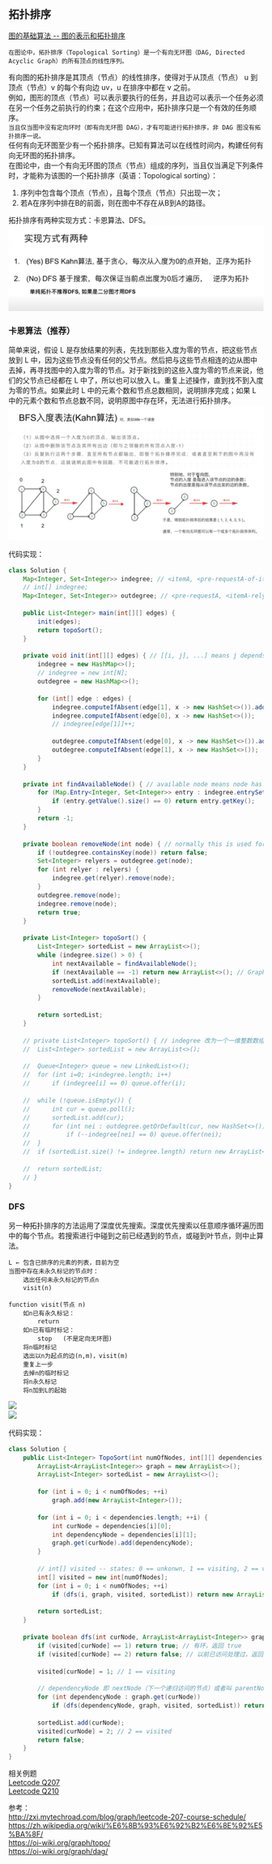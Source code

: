 ## 拓扑排序
  
[图的基础算法 -- 图的表示和拓扑排序](https://www.youtube.com/watch?v=B5hxqxBL2d)  
  
`在图论中，拓扑排序（Topological Sorting）是一个有向无环图（DAG, Directed Acyclic Graph）的所有顶点的线性序列。`  
  
有向图的拓扑排序是其顶点（节点）的线性排序，使得对于从顶点（节点） u 到顶点（节点）v 的每个有向边 uv，u 在排序中都在 v 之前。  
例如，图形的顶点（节点）可以表示要执行的任务，并且边可以表示一个任务必须在另一个任务之前执行的约束；在这个应用中，拓扑排序只是一个有效的任务顺序。  
`当且仅当图中没有定向环时（即有向无环图 DAG），才有可能进行拓扑排序，非 DAG 图没有拓扑排序一说。`  
任何有向无环图至少有一个拓扑排序。已知有算法可以在线性时间内，构建任何有向无环图的拓扑排序。  
在图论中，由一个有向无环图的顶点（节点）组成的序列，当且仅当满足下列条件时，才能称为该图的一个拓扑排序（英语：Topological sorting）：  
1. 序列中包含每个顶点（节点），且每个顶点（节点）只出现一次；
2. 若A在序列中排在B的前面，则在图中不存在从B到A的路径。  
  
拓扑排序有两种实现方式：卡恩算法、DFS。  
![](./拓扑排序实现方案.png)  
  
### 卡恩算法（推荐）
简单来说，假设 L 是存放结果的列表，先找到那些入度为零的节点，把这些节点放到 L 中，因为这些节点没有任何的父节点。然后把与这些节点相连的边从图中去掉，再寻找图中的入度为零的节点。对于新找到的这些入度为零的节点来说，他们的父节点已经都在 L 中了，所以也可以放入 L。重复上述操作，直到找不到入度为零的节点。如果此时 L 中的元素个数和节点总数相同，说明排序完成；如果 L 中的元素个数和节点总数不同，说明原图中存在环，无法进行拓扑排序。  
![](./拓扑排序%20卡恩算法.png)  
  
代码实现：
```java
class Solution {
	Map<Integer, Set<Integer>> indegree; // <itemA, <pre-requestA-of-itemA, pre-requestB-of-itemA, ...>>，这里 indegree 可以改为一个一维整数数组，元素里记录的是 itemA 的 pre-request 个数，然后在 topoSort 里通过 BFS 对元素--，若减至 0 就可以放入 BFS 队列中，如此性能会更好一点且逻辑更简易（但是 indegree 没有记录依赖项具体是哪些），具体实现也可参考本代码示例被注释的逻辑或 LC Q210 My Solution 3
	// int[] indegree;
	Map<Integer, Set<Integer>> outdegree; // <pre-requestA, <itemA-relys-pre-requestA, itemB-relys-pre-requestA, ...>>

	public List<Integer> main(int[][] edges) {
		init(edges);
		return topoSort();
	}

	private void init(int[][] edges) { // [[i, j], ...] means j depends on i -> i is pre-request of j, 且假设不同的 item/node 数字不重复且 >= 0（后面在找不到无依赖项的 item 时会返回 -1）
		indegree = new HashMap<>();
		// indegree = new int[N];
		outdegree = new HashMap<>();

		for (int[] edge : edges) {
			indegree.computeIfAbsent(edge[1], x -> new HashSet<>()).add(edge[0]);
			indegree.computeIfAbsent(edge[0], x -> new HashSet<>());
			// indegree[edge[1]]++;

			outdegree.computeIfAbsent(edge[0], x -> new HashSet<>()).add(edge[1]);
			outdegree.computeIfAbsent(edge[1], x -> new HashSet<>());
		}
	}

	private int findAvailableNode() { // available node means node has no pre-request
		for (Map.Entry<Integer, Set<Integer>> entry : indegree.entrySet()) {
			if (entry.getValue().size() == 0) return entry.getKey();
		}
		return -1;
	}

	private boolean removeNode(int node) { // normally this is used for remove pre-request
		if (!outdegree.containsKey(node)) return false;
		Set<Integer> relyers = outdegree.get(node);
		for (int relyer : relyers) {
			indegree.get(relyer).remove(node);
		}
		outdegree.remove(node);
		indegree.remove(node);
		return true;
	}

	private List<Integer> topoSort() {
		List<Integer> sortedList = new ArrayList<>();
		while (indegree.size() > 0) {
			int nextAvailable = findAvailableNode();
			if (nextAvailable == -1) return new ArrayList<>(); // Graph has at least one cycle. Topological sorting is not possible
			sortedList.add(nextAvailable);
			removeNode(nextAvailable);
		}

		return sortedList;
	}

	// private List<Integer> topoSort() { // indegree 改为一个一维整数数组，元素里记录的是 itemA 的 pre-request 个数
	// 	List<Integer> sortedList = new ArrayList<>();

	// 	Queue<Integer> queue = new LinkedList<>();
	// 	for (int i=0; i<indegree.length; i++)
	// 		if (indegree[i] == 0) queue.offer(i);

	// 	while (!queue.isEmpty()) {
	// 		int cur = queue.poll();
	// 		sortedList.add(cur);
	// 		for (int nei : outdegree.getOrDefault(cur, new HashSet<>()))
	// 			if (--indegree[nei] == 0) queue.offer(nei);
	// 	}
	// 	if (sortedList.size() != indegree.length) return new ArrayList<>();

	// 	return sortedList;
	// }
}
```
  
### DFS
另一种拓扑排序的方法运用了深度优先搜索。深度优先搜索以任意顺序循环遍历图中的每个节点。若搜索进行中碰到之前已经遇到的节点，或碰到叶节点，则中止算法。  
```
L ← 包含已排序的元素的列表，目前为空
当图中存在未永久标记的节点时：
    选出任何未永久标记的节点n
    visit(n)

function visit(节点 n)
    如n已有永久标记：
        return
    如n已有临时标记：
        stop   (不是定向无环图)
    将n临时标记
    选出以n为起点的边(n,m)，visit(m)
    重复上一步
    去掉n的临时标记
    将n永久标记
    将n加到L的起始
```
  
![](./拓扑排序.png)  
![](./拓扑排序过程模拟.png)  
  
代码实现：  
```java
class Solution {    
    public List<Integer> TopoSort(int numOfNodes, int[][] dependencies) {        
        ArrayList<ArrayList<Integer>> graph = new ArrayList<>();
        ArrayList<Integer> sortedList = new ArrayList<>();

        for (int i = 0; i < numOfNodes; ++i)
            graph.add(new ArrayList<Integer>());

        for (int i = 0; i < dependencies.length; ++i) {
            int curNode = dependencies[i][0];
            int dependencyNode = dependencies[i][1];            
            graph.get(curNode).add(dependencyNode);
        }

        // int[] visited -- states: 0 == unkonwn, 1 == visiting, 2 == visited
        int[] visited = new int[numOfNodes];
        for (int i = 0; i < numOfNodes; ++i)
            if (dfs(i, graph, visited, sortedList)) return new ArrayList<>(); // empty list means fail with circle

        return sortedList;
    }
    
    private boolean dfs(int curNode, ArrayList<ArrayList<Integer>> graph, int[] visited, ArrayList<Integer> sortedList) {
        if (visited[curNode] == 1) return true; // 有环，返回 true
        if (visited[curNode] == 2) return false; // 以前已访问处理过，返回 false 剪枝

        visited[curNode] = 1; // 1 == visiting

		// dependencyNode 即 nextNode（下一个递归访问的节点）或者叫 parentNode, dfs 在第一次递归中会一直溯源到 rootNode（所有节点的最顶的同一个的根节点，该节点再无父节点）为止
        for (int dependencyNode : graph.get(curNode))
            if (dfs(dependencyNode, graph, visited, sortedList)) return true;

        sortedList.add(curNode);
        visited[curNode] = 2; // 2 == visited
        return false;
    }
}
```
  
相关例题  
[Leetcode Q207](./../Leetcode%20Practices/algorithms/medium/207%20Course%20Schedule.java)  
[Leetcode Q210](./../Leetcode%20Practices/algorithms/medium/210%20Course%20Schedule%20II.java)  
  
参考：  
http://zxi.mytechroad.com/blog/graph/leetcode-207-course-schedule/  
https://zh.wikipedia.org/wiki/%E6%8B%93%E6%92%B2%E6%8E%92%E5%BA%8F/  
https://oi-wiki.org/graph/topo/  
https://oi-wiki.org/graph/dag/  
